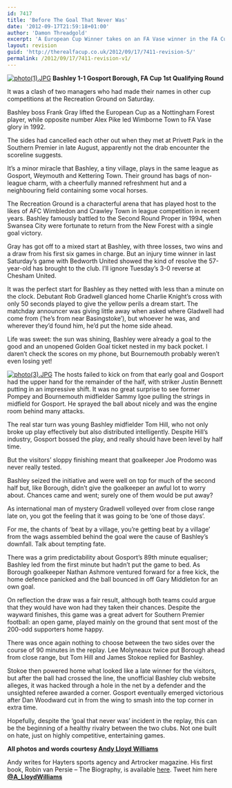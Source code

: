 ```yaml
---
id: 7417
title: 'Before The Goal That Never Was'
date: '2012-09-17T21:59:18+01:00'
author: 'Damon Threadgold'
excerpt: 'A European Cup Winner takes on an FA Vase winner in the FA Cup. Andy Lloyd Williams at the Recreation Ground ...'
layout: revision
guid: 'http://therealfacup.co.uk/2012/09/17/7411-revision-5/'
permalink: /2012/09/17/7411-revision-v1/
---
```


[![photo(1).JPG](http://lh5.ggpht.com/-bCjvoU1-Ri0/UFeLRw1CyzI/AAAAAAAAB84/kfzfEUXnApA/h320/photo%2525281%252529.JPG)](http://lh5.ggpht.com/-bCjvoU1-Ri0/UFeLRw1CyzI/AAAAAAAAB84/kfzfEUXnApA/w800/photo%2525281%252529.JPG) **Bashley 1-1 Gosport Borough, FA Cup 1st Qualifying Round**

It was a clash of two managers who had made their names in other cup competitions at the Recreation Ground on Saturday.

Bashley boss Frank Gray lifted the European Cup as a Nottingham Forest player, while opposite number Alex Pike led Wimborne Town to FA Vase glory in 1992.

The sides had cancelled each other out when they met at Privett Park in the Southern Premier in late August, apparently not the drab encounter the scoreline suggests.

It’s a minor miracle that Bashley, a tiny village, plays in the same league as Gosport, Weymouth and Kettering Town. Their ground has bags of non-league charm, with a cheerfully manned refreshment hut and a neighbouring field containing some vocal horses.

The Recreation Ground is a characterful arena that has played host to the likes of AFC Wimbledon and Crawley Town in league competition in recent years. Bashley famously battled to the Second Round Proper in 1994, when Swansea City were fortunate to return from the New Forest with a single goal victory.

Gray has got off to a mixed start at Bashley, with three losses, two wins and a draw from his first six games in charge. But an injury time winner in last Saturday’s game with Bedworth United showed the kind of resolve the 57-year-old has brought to the club. I’ll ignore Tuesday’s 3-0 reverse at Chesham United.

It was the perfect start for Bashley as they netted with less than a minute on the clock. Debutant Rob Gradwell glanced home Charlie Knight’s cross with only 50 seconds played to give the yellow perils a dream start. The matchday announcer was giving little away when asked where Gladwell had come from (‘he’s from near Basingstoke’), but whoever he was, and wherever they’d found him, he’d put the home side ahead.

Life was sweet: the sun was shining, Bashley were already a goal to the good and an unopened Golden Goal ticket nested in my back pocket. I daren’t check the scores on my phone, but Bournemouth probably weren’t even losing yet!

[![photo(3).JPG](http://lh5.ggpht.com/-IC1nJLG-X5c/UFeLQYL4utI/AAAAAAAAB8w/91CQ5771674/h320/photo%2525283%252529.JPG)](http://lh5.ggpht.com/-IC1nJLG-X5c/UFeLQYL4utI/AAAAAAAAB8w/91CQ5771674/w800/photo%2525283%252529.JPG) The hosts failed to kick on from that early goal and Gosport had the upper hand for the remainder of the half, with striker Justin Bennett putting in an impressive shift. It was no great surprise to see former Pompey and Bournemouth midfielder Sammy Igoe pulling the strings in midfield for Gosport. He sprayed the ball about nicely and was the engine room behind many attacks.

The real star turn was young Bashley midfielder Tom Hill, who not only broke up play effectively but also distributed intelligently. Despite Hill’s industry, Gosport bossed the play, and really should have been level by half time.

But the visitors’ sloppy finishing meant that goalkeeper Joe Prodomo was never really tested.

Bashley seized the initiative and were well on top for much of the second half but, like Borough, didn’t give the goalkeeper an awful lot to worry about. Chances came and went; surely one of them would be put away?

As international man of mystery Gradwell volleyed over from close range late on, you got the feeling that it was going to be ‘one of those days’.

For me, the chants of ‘beat by a village, you’re getting beat by a village’ from the wags assembled behind the goal were the cause of Bashley’s downfall. Talk about tempting fate.

There was a grim predictability about Gosport’s 89th minute equaliser; Bashley led from the first minute but hadn’t put the game to bed. As Borough goalkeeper Nathan Ashmore ventured forward for a free kick, the home defence panicked and the ball bounced in off Gary Middleton for an own goal.

On reflection the draw was a fair result, although both teams could argue that they would have won had they taken their chances. Despite the wayward finishes, this game was a great advert for Southern Premier football: an open game, played mainly on the ground that sent most of the 200-odd supporters home happy.

There was once again nothing to choose between the two sides over the course of 90 minutes in the replay. Lee Molyneaux twice put Borough ahead from close range, but Tom Hill and James Stokoe replied for Bashley.

Stokoe then powered home what looked like a late winner for the visitors, but after the ball had crossed the line, the unofficial Bashley club website alleges, it was hacked through a hole in the net by a defender and the unsighted referee awarded a corner. Gosport eventually emerged victorious after Dan Woodward cut in from the wing to smash into the top corner in extra time.

Hopefully, despite the ‘goal that never was’ incident in the replay, this can be the beginning of a healthy rivalry between the two clubs. Not one built on hate, just on highly competitive, entertaining games.

**All photos and words courtesy [Andy Lloyd Williams](http://andrewlloydwilliams.wordpress.com/links-to-my-work/)**

Andy writes for Hayters sports agency and Artrocker magazine. His first book, Robin van Persie – The Biography, is available [here](http://www.waterstones.com/waterstonesweb/products/andy+lloyd-williams/robin+van+persie+-+the+biography/8408788/). Tweet him here **[@A\_LloydWilliams](https://twitter.com/A_LloydWilliams)**